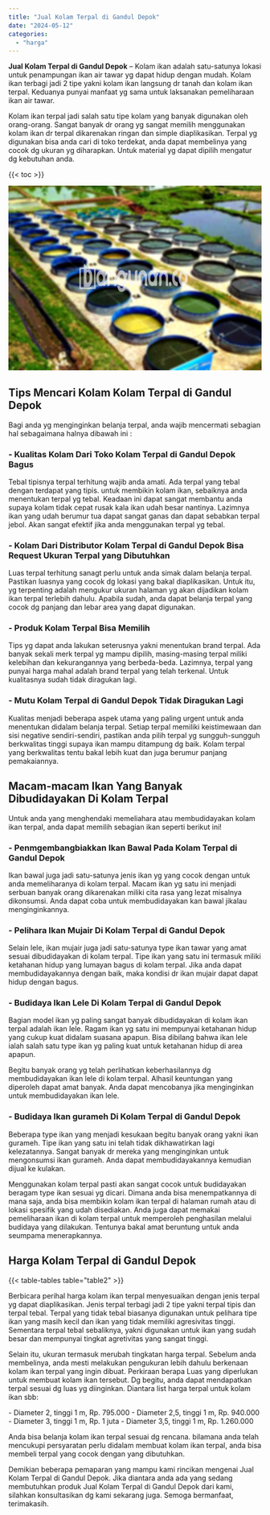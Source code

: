 ```yaml
---
title: "Jual Kolam Terpal di Gandul Depok"
date: "2024-05-12"
categories: 
  - "harga"
---
```


**Jual Kolam Terpal di Gandul Depok** – Kolam ikan adalah satu-satunya lokasi untuk penampungan ikan air tawar yg dapat hidup dengan mudah. Kolam ikan terbagi jadi 2 tipe yakni kolam ikan langsung dr tanah dan kolam ikan terpal. Keduanya punyai manfaat yg sama untuk laksanakan pemeliharaan ikan air tawar.

Kolam ikan terpal jadi salah satu tipe kolam yang banyak digunakan oleh orang-orang. Sangat banyak dr orang yg sangat memilih menggunakan kolam ikan dr terpal dikarenakan ringan dan simple diaplikasikan. Terpal yg digunakan bisa anda cari di toko terdekat, anda dapat membelinya yang cocok dg ukuran yg diharapkan. Untuk material yg dapat dipilih mengatur dg kebutuhan anda.

{{< toc >}}

![Jual Kolam Terpal di Gandul Depok](/images/jual-kolam-terpal-33.png)

## Tips Mencari Kolam Kolam Terpal di Gandul Depok

Bagi anda yg menginginkan belanja terpal, anda wajib mencermati sebagian hal sebagaimana halnya dibawah ini :

### \- Kualitas Kolam Dari Toko Kolam Terpal di Gandul Depok Bagus

Tebal tipisnya terpal terhitung wajib anda amati. Ada terpal yang tebal dengan terdapat yang tipis. untuk membikin kolam ikan, sebaiknya anda menentukan terpal yg tebal. Keadaan ini dapat sangat membantu anda supaya kolam tidak cepat rusak kala ikan udah besar nantinya. Lazimnya ikan yang udah berumur tua dapat sangat ganas dan dapat sebabkan terpal jebol. Akan sangat efektif jika anda menggunakan terpal yg tebal.

### \- Kolam Dari Distributor Kolam Terpal di Gandul Depok Bisa Request Ukuran Terpal yang Dibutuhkan

Luas terpal terhitung sanagt perlu untuk anda simak dalam belanja terpal. Pastikan luasnya yang cocok dg lokasi yang bakal diaplikasikan. Untuk itu, yg terpenting adalah mengukur ukuran halaman yg akan dijadikan kolam ikan terpal terlebih dahulu. Apabila sudah, anda dapat belanja terpal yang cocok dg panjang dan lebar area yang dapat digunakan.

### \- Produk Kolam Terpal Bisa Memilih

Tips yg dapat anda lakukan seterusnya yakni menentukan brand terpal. Ada banyak sekali merk terpal yg mampu dipilih, masing-masing terpal miliki kelebihan dan kekurangannya yang berbeda-beda. Lazimnya, terpal yang punyai harga mahal adalah brand terpal yang telah terkenal. Untuk kualitasnya sudah tidak diragukan lagi.

### \- Mutu Kolam Terpal di Gandul Depok Tidak Diragukan Lagi

Kualitas menjadi beberapa aspek utama yang paling urgent untuk anda menentukan didalam belanja terpal. Setiap terpal memiliki keistimewaan dan sisi negative sendiri-sendiri, pastikan anda pilih terpal yg sungguh-sungguh berkwalitas tinggi supaya ikan mampu ditampung dg baik. Kolam terpal yang berkwalitas tentu bakal lebih kuat dan juga berumur panjang pemakaiannya.

## Macam-macam Ikan Yang Banyak Dibudidayakan Di Kolam Terpal

Untuk anda yang menghendaki memeliahara atau membudidayakan kolam ikan terpal, anda dapat memilih sebagian ikan seperti berikut ini!

### \- Penmgembangbiakkan Ikan Bawal Pada Kolam Terpal di Gandul Depok

Ikan bawal juga jadi satu-satunya jenis ikan yg yang cocok dengan untuk anda memeliharanya di kolam terpal. Macam ikan yg satu ini menjadi serbuan banyak orang dikarenakan miliki cita rasa yang lezat misalnya dikonsumsi. Anda dapat coba untuk membudidayakan kan bawal jikalau menginginkannya.

### \- Pelihara Ikan Mujair Di Kolam Terpal di Gandul Depok

Selain lele, ikan mujair juga jadi satu-satunya type ikan tawar yang amat sesuai dibudidayakan di kolam terpal. Tipe ikan yang satu ini termasuk miliki ketahanan hidup yang lumayan bagus di kolam terpal. Jika anda dapat membudidayakannya dengan baik, maka kondisi dr ikan mujair dapat dapat hidup dengan bagus.

### \- Budidaya Ikan Lele Di Kolam Terpal di Gandul Depok

Bagian model ikan yg paling sangat banyak dibudidayakan di kolam ikan terpal adalah ikan lele. Ragam ikan yg satu ini mempunyai ketahanan hidup yang cukup kuat didalam suasana apapun. Bisa dibilang bahwa ikan lele ialah salah satu type ikan yg paling kuat untuk ketahanan hidup di area apapun.

Begitu banyak orang yg telah perlihatkan keberhasilannya dg membudidayakan ikan lele di kolam terpal. Alhasil keuntungan yang diperoleh dapat amat banyak. Anda dapat mencobanya jika menginginkan untuk membudidayakan ikan lele.

### \- Budidaya Ikan gurameh Di Kolam Terpal di Gandul Depok

Beberapa type ikan yang menjadi kesukaan begitu banyak orang yakni ikan gurameh. Tipe ikan yang satu ini telah tidak dikhawatirkan lagi kelezatannya. Sangat banyak dr mereka yang menginginkan untuk mengonsumsi ikan gurameh. Anda dapat membudidayakannya kemudian dijual ke kulakan.

Menggunakan kolam terpal pasti akan sangat cocok untuk budidayakan beragam type ikan sesuai yg dicari. Dimana anda bisa menempatkannya di mana saja, anda bisa membikin kolam ikan terpal di halaman rumah atau di lokasi spesifik yang udah disediakan. Anda juga dapat memakai pemeliharaan ikan di kolam terpal untuk memperoleh penghasilan melalui budidaya yang dilakukan. Tentunya bakal amat beruntung untuk anda seumpama menerapkannya.

## Harga Kolam Terpal di Gandul Depok

{{< table-tables table="table2" >}}

Berbicara perihal harga kolam ikan terpal menyesuaikan dengan jenis terpal yg dapat diaplikasikan. Jenis terpal terbagi jadi 2 tipe yakni terpal tipis dan terpal tebal. Terpal yang tidak tebal biasanya digunakan untuk pelihara tipe ikan yang masih kecil dan ikan yang tidak memiliki agresivitas tinggi. Sementara terpal tebal sebaliknya, yakni digunakan untuk ikan yang sudah besar dan mempunyai tingkat agretivitas yang sangat tinggi.

Selain itu, ukuran termasuk merubah tingkatan harga terpal. Sebelum anda membelinya, anda mesti melakukan pengukuran lebih dahulu berkenaan kolam ikan terpal yang ingin dibuat. Perkiraan berapa Luas yang diperlukan untuk membuat kolam ikan tersebut. Dg begitu, anda dapat mendapatkan terpal sesuai dg luas yg diinginkan. Diantara list harga terpal untuk kolam ikan sbb:

\- Diameter 2, tinggi 1 m, Rp. 795.000 - Diameter 2,5, tinggi 1 m, Rp. 940.000 - Diameter 3, tinggi 1 m, Rp. 1 juta - Diameter 3,5, tinggi 1 m, Rp. 1.260.000

Anda bisa belanja kolam ikan terpal sesuai dg rencana. bilamana anda telah mencukupi persyaratan perlu didalam membuat kolam ikan terpal, anda bisa membeli terpal yang cocok dengan yang dibutuhkan.

Demikian beberapa pemaparan yang mampu kami rincikan mengenai Jual Kolam Terpal di Gandul Depok. Jika diantara anda ada yang sedang membutuhkan produk Jual Kolam Terpal di Gandul Depok dari kami, silahkan konsultasikan dg kami sekarang juga. Semoga bermanfaat, terimakasih.
